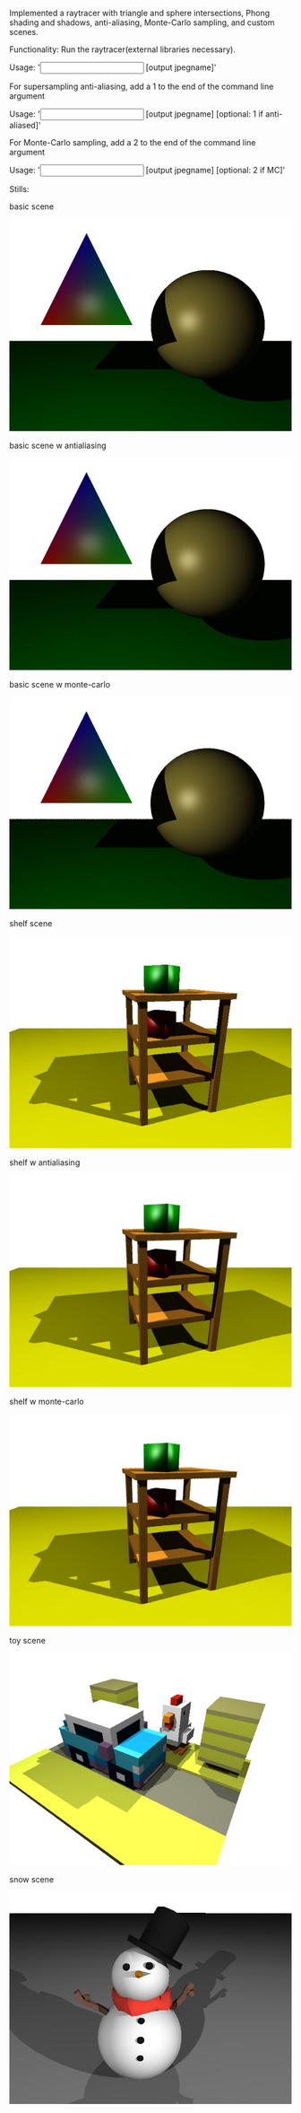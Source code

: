 Implemented a raytracer with triangle and sphere intersections, Phong shading and shadows, anti-aliasing, Monte-Carlo sampling, and custom scenes.

Functionality: Run the raytracer(external libraries necessary). 

Usage: '<input scenefile> [output jpegname]'

For supersampling anti-aliasing, add a 1 to the end of the command line argument

Usage: '<input scenefile> [output jpegname] [optional: 1 if anti-aliased]'

For Monte-Carlo sampling, add a 2 to the end of the command line argument

Usage: '<input scenefile> [output jpegname] [optional: 2 if MC]'

Stills:

basic scene

![](https://github.com/kevdozer1/raytracer/blob/main/hw3-starterCode/stills/000.jpg)

basic scene w antialiasing

![](https://github.com/kevdozer1/raytracer/blob/main/hw3-starterCode/stills/001.jpg)

basic scene w monte-carlo

![](https://github.com/kevdozer1/raytracer/blob/main/hw3-starterCode/stills/002.jpg)

shelf scene

![](https://github.com/kevdozer1/raytracer/blob/main/hw3-starterCode/stills/003.jpg)

shelf w antialiasing

![](https://github.com/kevdozer1/raytracer/blob/main/hw3-starterCode/stills/004.jpg)

shelf w monte-carlo

![](https://github.com/kevdozer1/raytracer/blob/main/hw3-starterCode/stills/005.jpg)

toy scene

![](https://github.com/kevdozer1/raytracer/blob/main/hw3-starterCode/stills/007.jpg)

snow scene

![](https://github.com/kevdozer1/raytracer/blob/main/hw3-starterCode/stills/008.jpg)
